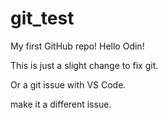 # git_test
My first GitHub repo!
Hello Odin!

This is just a slight change to fix git.

Or a git issue with VS Code.

make it a different issue.
